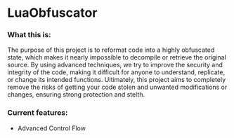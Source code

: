 # LuaObfuscator

### What this is:
The purpose of this project is to reformat code into a highly obfuscated state, which makes it nearly impossible to decompile or retrieve the original source. By using advanced techniques, we try to improve the security and integrity of the code, making it difficult for anyone to understand, replicate, or change its intended functions. Ultimately, this project aims to completely remove the risks of getting your code stolen and unwanted modifications or changes, ensuring strong protection and stelth.


### Current features:
- Advanced Control Flow
